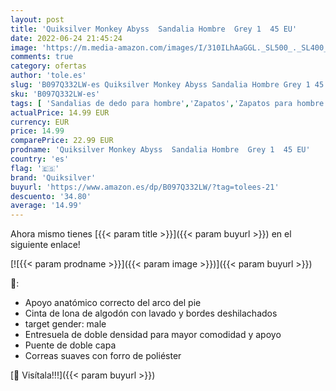 ```yaml
---
layout: post
title: 'Quiksilver Monkey Abyss  Sandalia Hombre  Grey 1  45 EU'
date: 2022-06-24 21:45:24
image: 'https://m.media-amazon.com/images/I/310ILhAaGGL._SL500_._SL400_.jpg'
comments: true
category: ofertas
author: 'tole.es'
slug: 'B097Q332LW-es Quiksilver Monkey Abyss Sandalia Hombre Grey 1 45 EU'
sku: 'B097Q332LW-es'
tags: [ 'Sandalias de dedo para hombre','Zapatos','Zapatos para hombre','Zapatos y complementos','quiksilver','sandalia','🇪🇸', ]
actualPrice: 14.99 EUR
currency: EUR
price: 14.99
comparePrice: 22.99 EUR
prodname: 'Quiksilver Monkey Abyss  Sandalia Hombre  Grey 1  45 EU'
country: 'es'
flag: '🇪🇸'
brand: 'Quiksilver'
buyurl: 'https://www.amazon.es/dp/B097Q332LW/?tag=tolees-21'
descuento: '34.80'
average: '14.99'
---
```


Ahora mismo tienes [{{< param title >}}]({{< param buyurl >}}) en el siguiente enlace!

[![{{< param prodname >}}]({{< param image >}})]({{< param buyurl >}})

🔎:

- Apoyo anatómico correcto del arco del pie
- Cinta de lona de algodón con lavado y bordes deshilachados
- target gender: male
- Entresuela de doble densidad para mayor comodidad y apoyo
- Puente de doble capa
- Correas suaves con forro de poliéster

[🛒 Visítala!!!]({{< param buyurl >}})
